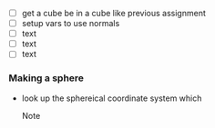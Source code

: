 - [ ] get a cube be in a cube like previous assignment
- [ ] setup vars to use normals
- [ ] text
- [ ] text
- [ ] text

### Making a sphere

- look up the sphereical coordinate system which
  > [!NOTE]
